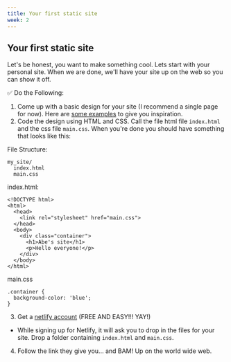 ```yaml
---
title: Your first static site
week: 2
---
```


## Your first static site
Let's be honest, you want to make something cool. Lets start with your personal site. When we are done, we'll have your site up on the web so you can show it off.

:white_check_mark: Do the Following:
1) Come up with a basic design for your site (I recommend a single page for now). Here are [some examples](https://onepagelove.com/gallery/personal) to give you inspiration.
2) Code the design using HTML and CSS. Call the file html file `index.html` and the css file `main.css`. When you're done you should have something that looks like this:

File Structure:
```
my_site/
  index.html
  main.css
```
index.html:
```
<!DOCTYPE html>
<html>
  <head>
    <link rel="stylesheet" href="main.css">
  </head>
  <body>
    <div class="container">
      <h1>Abe's site</h1>
      <p>Hello everyone!</p>
    </div>
  </body>
</html>
```
main.css
```
.container {
  background-color: 'blue';
}
```
3) Get a [netlify account](https://app.netlify.com/signup) (FREE AND EASY!!! YAY!)
  * While signing up for Netlify, it will ask you to drop in the files for your site. Drop a folder containing `index.html` and `main.css`.
4) Follow the link they give you... and BAM! Up on the world wide web.